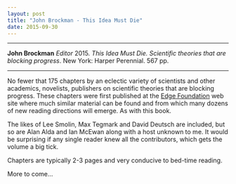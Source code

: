 ```yaml
---
layout: post
title: "John Brockman - This Idea Must Die"
date: 2015-09-30
---
```



***
<b>John Brockman</b> _Editor_ 2015. _This Idea Must Die. Scientific theories that are blocking progress_. New York: Harper Perennial. 567 pp.

***

No fewer that 175 chapters by an eclectic variety of scientists and other academics, novelists, publishers on scientific theories that are blocking progress.  These chapters were first published at the <a href="http://edge.org/"> Edge Foundation</a> web site where much similar material can be found and from which many dozens of new reading directions will emerge.  As with this book.

The likes of Lee Smolin, Max Tegmark and David Deutsch are included, but so are Alan Alda and Ian McEwan along with a host unknown to me.  It would be surprising if any single reader knew all the contributors, which gets the volume a big tick.

Chapters are typically 2-3 pages and very conducive to bed-time reading. 

More to come...

